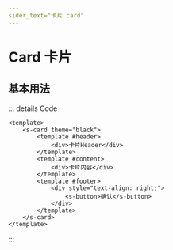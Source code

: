 ```yaml
---
sider_text="卡片 card"
---
```




# Card 卡片

## 基本用法

<div>
    <s-card theme="black">
        <template #header>
            <div>卡片Header</div>
        </template>
        <template #content>
            <div>卡片内容</div>
        </template>
        <template #footer>
            <div style="text-align: right;">
                <s-button>确认</s-button>
            </div>
        </template>
    </s-card>
</div>

::: details Code

```vue
<template>
    <s-card theme="black">
        <template #header>
            <div>卡片Header</div>
        </template>
        <template #content>
            <div>卡片内容</div>
        </template>
        <template #footer>
            <div style="text-align: right;">
                <s-button>确认</s-button>
            </div>
        </template>
    </s-card>
</template>
```
:::
